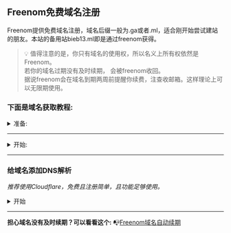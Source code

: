 ## Freenom免费域名注册
Freenom提供免费域名注册，域名后缀一般为.ga或者.ml，适合刚开始尝试建站的朋友。本站的备用站bieb13.ml即是通过freenom获得。  
>💡
>值得注意的是，你只有域名的使用权，所以名义上所有权依然是Freenom。  
>若你的域名过期没有及时续期， 会被freenom收回。  
>据说freenom会在域名到期两周前提醒你续费，注查收邮箱。这样理论上可以无限期使用。  
### 下面是域名获取教程:  
<details>
   <summary>准备: </summary>

- 稳定的科学上网环境  
- 一个电子邮箱(最好是谷歌邮箱)

</details>     

***
<details>
   <summary>开始: </summary>

1.打开freenom主页<https://bieb13.com/notioncustomizepases>  
2. 输入一个你想要的域名前缀，检查可用性。看到Free标签的都是免费可用的点击Get it now！
        ![1](https://www.notion.so/image/https%3A%2F%2Fs3-us-west-2.amazonaws.com%2Fsecure.notion-static.com%2Fd2cec5f5-9e70-4469-9ba1-508569e9f3c5%2FUntitled.png?table=block&id=688571a3-9ba1-45c4-bc0d-8b9e506065eb&cache=v2)
 3. 点击Checkout进入购物车
        ![2](https://www.notion.so/image/https%3A%2F%2Fs3-us-west-2.amazonaws.com%2Fsecure.notion-static.com%2Ffdc4c698-265e-420e-8a03-2474b0e09add%2FUntitled.png?table=block&id=9aa498c9-9d6d-405c-92f0-8087c0a16aa2&cache=v2)
 4. 选择12 Months Free并点击Continue
        ![https://s3-us-west-2.amazonaws.com/secure.notion-static.com/257b9a15-046e-4af2-aa78-2f5eb1b43ebd/Untitled.png](https://www.notion.so/image/https%3A%2F%2Fs3-us-west-2.amazonaws.com%2Fsecure.notion-static.com%2F257b9a15-046e-4af2-aa78-2f5eb1b43ebd%2FUntitled.png?table=block&id=dffc05e4-62a7-4af9-9c6e-73f78f0033c1&cache=v2)
5. 输入你的谷歌邮箱并点击验证。去你的邮箱里找到验证链接并点击
        ![https://s3-us-west-2.amazonaws.com/secure.notion-static.com/faae39dc-4359-4d32-8d05-e5d2c1c68955/Untitled.png](https://www.notion.so/image/https%3A%2F%2Fs3-us-west-2.amazonaws.com%2Fsecure.notion-static.com%2Ffaae39dc-4359-4d32-8d05-e5d2c1c68955%2FUntitled.png?table=block&id=965b2d49-2c53-4b41-a052-d1f577256df4&cache=v2)
6. 登录界面重置密码，然后登录。
        ![https://s3-us-west-2.amazonaws.com/secure.notion-static.com/fbe40bcc-8ec7-4337-b1a2-f2bac077eab9/Untitled.png](https://www.notion.so/image/https%3A%2F%2Fs3-us-west-2.amazonaws.com%2Fsecure.notion-static.com%2Ffbe40bcc-8ec7-4337-b1a2-f2bac077eab9%2FUntitled.png?table=block&id=d9a5b77d-6e3f-417e-a026-5668fa1ebd2b&cache=v2)
7. 登录成功。点击自己的用户名选择Edit Account Details先修改自己的账号信息，
        ![https://s3-us-west-2.amazonaws.com/secure.notion-static.com/aa8eff80-1f60-4f4b-9e26-cda61109aa4b/Untitled.png](https://www.notion.so/image/https%3A%2F%2Fs3-us-west-2.amazonaws.com%2Fsecure.notion-static.com%2Faa8eff80-1f60-4f4b-9e26-cda61109aa4b%2FUntitled.png?table=block&id=bc91b29c-cbfb-4f1e-8222-fa2af34b151a&cache=v2)
8.  地址去谷歌地图找一个。注意你的科学上网ip要和账号地址一致，不然容易交易失败。在此建议用🇺🇸ip。填完后保存
        ![https://s3-us-west-2.amazonaws.com/secure.notion-static.com/d32386ad-a142-428e-aff1-d1e85854abcb/Untitled.png](https://www.notion.so/image/https%3A%2F%2Fs3-us-west-2.amazonaws.com%2Fsecure.notion-static.com%2Fd32386ad-a142-428e-aff1-d1e85854abcb%2FUntitled.png?table=block&id=08ecf59d-902c-4f98-938a-3f8ede9524c8&cache=v2)
9.  地址去谷歌地图找一个。注意你的科学上网ip要和账号地址一致，不然容易交易失败。在此建议用🇺🇸ip。填完后保存
     ![9.png](https://www.notion.so/image/https%3A%2F%2Fs3-us-west-2.amazonaws.com%2Fsecure.notion-static.com%2Fd32386ad-a142-428e-aff1-d1e85854abcb%2FUntitled.png?table=block&id=84f32789-b8b3-49e3-b56d-68ea79ef7117&cache=v2)

10.  返回购物车🛒点击完成交易。

        ![https://s3-us-west-2.amazonaws.com/secure.notion-static.com/6c6ba224-6098-4be6-be51-0a15399c765e/Untitled.png](https://www.notion.so/image/https%3A%2F%2Fs3-us-west-2.amazonaws.com%2Fsecure.notion-static.com%2F6c6ba224-6098-4be6-be51-0a15399c765e%2FUntitled.png?table=block&id=ee8da944-aae6-4628-b0ec-0f2dc478a3be&cache=v2)

        ![https://s3-us-west-2.amazonaws.com/secure.notion-static.com/82f08058-538e-49e4-938b-aa416968e823/Untitled.png](https://www.notion.so/image/https%3A%2F%2Fs3-us-west-2.amazonaws.com%2Fsecure.notion-static.com%2F82f08058-538e-49e4-938b-aa416968e823%2FUntitled.png?table=block&id=c0caba27-65d3-4fce-ba64-8fe95fd32c2e&cache=v2)

11.  交易成功后会出现订单确认。

        ![https://s3-us-west-2.amazonaws.com/secure.notion-static.com/4f5796ce-c7a9-41ae-8772-5edf93ac4542/Untitled.png](https://www.notion.so/image/https%3A%2F%2Fs3-us-west-2.amazonaws.com%2Fsecure.notion-static.com%2F4f5796ce-c7a9-41ae-8772-5edf93ac4542%2FUntitled.png?table=block&id=de5227c4-639d-41a2-bab3-948ffcdcdc9a&cache=v2)

12.  点击Service-My Domains，就可以看到刚刚购买成功的域名了！

        ![https://s3-us-west-2.amazonaws.com/secure.notion-static.com/2d6bffce-11fb-44df-b7b7-716261e982fc/Untitled.png](https://www.notion.so/image/https%3A%2F%2Fs3-us-west-2.amazonaws.com%2Fsecure.notion-static.com%2F2d6bffce-11fb-44df-b7b7-716261e982fc%2FUntitled.png?table=block&id=4792fa4a-5dd6-496c-855d-f014cc909291&cache=v2)
        
</details>

***

### 给域名添加DNS解析
*推荐使用Cloudflare，免费且注册简单，且功能足够使用。*
<details>
   <summary>开始</summary>

- 1.登录你的Freenom账号，点击My Domains-选择你的域名后的Manage Domain
  
- 2.注册CloudFlare账户 <https://dash.cloudflare.com/sign-up>
- 3.输入你的域名
 ![输入你的域名](https://www.notion.so/image/https%3A%2F%2Fs3-us-west-2.amazonaws.com%2Fsecure.notion-static.com%2Fd7561a5f-d8df-4303-97ba-3ff0bd913f8d%2FUntitled.png?table=block&id=81796ca1-f30f-4e07-8f38-485c6fe017be&cache=v2)
- 4.选择免费计划
 ![](https://www.notion.so/image/https%3A%2F%2Fs3-us-west-2.amazonaws.com%2Fsecure.notion-static.com%2Fc732e996-769a-4362-be92-f8815c761dc3%2FUntitled.png?table=block&id=12e54329-a02a-4b27-8da2-e9dc0a6c09a8&cache=v2)
- 5.如果你没有导入任何A记录，请为域名添加一个A记录，地址可填8.8.8.8
 ![](https://www.notion.so/image/https%3A%2F%2Fs3-us-west-2.amazonaws.com%2Fsecure.notion-static.com%2F4ce6072e-d4e7-43d8-8088-1d0330e458f0%2FUntitled.png?table=block&id=c57a6b9f-7cce-4098-bdce-18a7b4a472dd&cache=v2)
- 6.复制以下两个DNS名称服务器
 ![](https://www.notion.so/image/https%3A%2F%2Fs3-us-west-2.amazonaws.com%2Fsecure.notion-static.com%2F72f6b1c5-0226-4d47-bb9c-30d817a5d421%2FUntitled.png?table=block&id=e098079a-42ae-41d1-a801-e29dea655b38&cache=v2)
- 7.登录你的Freenom账号，点击My Domains-选择你的域名后的Manage Domain ，将上面那两个cloudflare.com结尾的地址填入对应的Nemesever1和2的位置。修改并应用。
 ![](https://www.notion.so/image/https%3A%2F%2Fs3-us-west-2.amazonaws.com%2Fsecure.notion-static.com%2Ffcd1427c-695f-4e2b-9737-f443e6b8e9d4%2FUntitled.png?table=block&id=68ce49b0-6ec7-452e-9154-429a6a28d823&cache=v2)
- 8.等待一分钟，返回Cloudflare页面检查名称服务器
- 9.选择灵活的加密模式（这样访问你的网站就会拥有一把小锁了！）
 ![](https://www.notion.so/image/https%3A%2F%2Fs3-us-west-2.amazonaws.com%2Fsecure.notion-static.com%2F2e9b3a65-60a5-4536-8370-aef0818cb955%2FUntitled.png?table=block&id=f3d2b5f5-6850-4d3f-bfb9-4cfaf3aa33d2&cache=v2)
- 10.始终使用 HTTPS，自动 HTTPS 重写，默认选项
 ![](https://www.notion.so/image/https%3A%2F%2Fs3-us-west-2.amazonaws.com%2Fsecure.notion-static.com%2F5a1027d6-e4bf-4a23-9fe4-e0a5cec61db1%2FUntitled.png?table=block&id=92d47c8e-2dfb-460d-9836-41d558c689ad&cache=v2)
- 11.完成以上设置后，cloudflare成功接管你域名的dns
 ![](https://www.notion.so/image/https%3A%2F%2Fs3-us-west-2.amazonaws.com%2Fsecure.notion-static.com%2F0062a94e-1056-43e7-a179-ed5573ffe099%2FUntitled.png?table=block&id=f566ae17-a939-4f64-b9e1-c72417d4996f&cache=v2)
</details>

***
**担心域名没有及时续期？可以看看这个:**
📭[Freenom域名自动续期](https://bietalk.com/freenomrenew)

